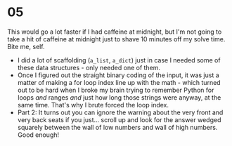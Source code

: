# 05
This would go a lot faster if I had caffeine at midnight, but I'm not going to take a hit of caffeine at midnight just to shave 10 minutes off my solve time.  Bite me, self.

* I did a lot of scaffolding (`a_list`, `a_dict`) just in case I needed some of these data structures - only needed one of them.
* Once I figured out the straight binary coding of the input, it was just a matter of making a for loop index line up with the math - which turned out to be hard when I broke my brain trying to remember Python for loops _and_ ranges _and_ just how long those strings were anyway, at the same time.  That's why I brute forced the loop index.
* Part 2: It turns out you can ignore the warning about the very front and very back seats if you just... scroll up and look for the answer wedged squarely between the wall of low numbers and wall of high numbers.  Good enough!
